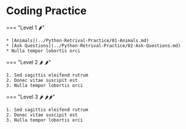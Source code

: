 # Coding Practice

=== "Level 1 🌶️"

    * [Animals](../Python-Retrival-Practice/01-Animals.md)
    * [Ask Questions](../Python-Retrival-Practice/02-Ask-Questions.md)
    * Nulla tempor lobortis orci

=== "Level 2 🌶️ 🌶️"

    1. Sed sagittis eleifend rutrum
    2. Donec vitae suscipit est
    3. Nulla tempor lobortis orci

=== "Level 3 🌶️ 🌶️🌶️"

    1. Sed sagittis eleifend rutrum
    2. Donec vitae suscipit est
    3. Nulla tempor lobortis orci
